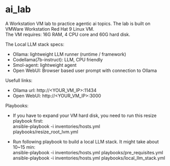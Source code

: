 # ai_lab
A Workstation VM lab to practice agentic ai topics. The lab is built on VMWare Workstation Red Hat 9 Linux VM. </br>
The VM requires: 16G RAM, 4 CPU core and 60G hard disk. </br>

The Local LLM stack specs: </br>
- Ollama: lightweight LLM runner (runtime / framework) </br>
- Codellama(7b-instruct): LLM, CPU friendly </br>
- Smol-agent: lightweight agent </br>
- Open WebUI: Browser based user prompt with connection to Ollama </br>

Usefull links: </br>
- Ollama url: http://<YOUR_VM_IP>:11434 </br>
- Open WebUI: http://<YOUR_VM_IP>:3000 </br>

Playbooks: </br>
- If you have to expand your VM hard disk, you need to run this resize playbook first: </br>
ansible-playbook -i inventories/hosts.yml playbooks/resize_root_lvm.yml </br>

- Run following playbook to build a local LLM stack. It might take about 10~15 min: </br>
ansible-playbook -i inventories/hosts.yml playbooks/pre_requisites.yml </br>
ansible-playbook -i inventories/hosts.yml playbooks/local_llm_stack.yml </br>